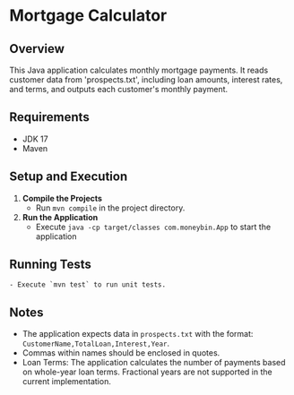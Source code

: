 # Mortgage Calculator

## Overview
This Java application calculates monthly mortgage payments. It reads customer data from 'prospects.txt', including loan amounts, interest rates, and terms, and outputs each customer's monthly payment.

## Requirements
 - JDK 17
 - Maven

## Setup and Execution
1. **Compile the Projects**
    - Run `mvn compile` in the project directory.
2. **Run the Application**
   - Execute `java -cp target/classes com.moneybin.App` to start the application
## Running Tests
    - Execute `mvn test` to run unit tests.
## Notes
 - The application expects data in `prospects.txt` with the format: `CustomerName,TotalLoan,Interest,Year`.
 - Commas within names should be enclosed in quotes.
 - Loan Terms: The application calculates the number of payments based on whole-year loan terms. Fractional years are not supported in the current implementation.